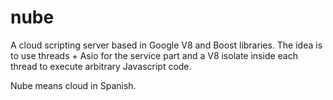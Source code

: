 nube
====

A cloud scripting server based in Google V8 and Boost libraries. The idea is to use threads + Asio for
the service part and a V8 isolate inside each thread to execute arbitrary Javascript code.

Nube means cloud in Spanish.
